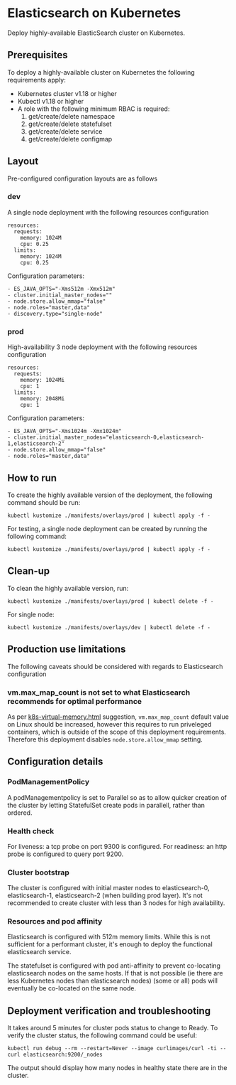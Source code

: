 # Elasticsearch on Kubernetes
Deploy highly-available ElasticSearch cluster on Kubernetes.

## Prerequisites
To deploy a highly-available cluster on Kubernetes the following requirements apply:
- Kubernetes cluster v1.18 or higher
- Kubectl v1.18 or higher
- A role with the following minimum RBAC is required:
  1. get/create/delete namespace
  1. get/create/delete statefulset
  1. get/create/delete service
  1. get/create/delete configmap


## Layout
Pre-configured configuration layouts are as follows

### dev
A single node deployment with the following resources configuration
```
resources:
  requests:
    memory: 1024M
    cpu: 0.25
  limits:
    memory: 1024M
    cpu: 0.25
```
Configuration parameters:
```
- ES_JAVA_OPTS="-Xms512m -Xmx512m"
- cluster.initial_master_nodes=""
- node.store.allow_mmap="false"
- node.roles="master,data"
- discovery.type="single-node"
```
### prod
High-availability 3 node deployment with the following resources configuration
```
resources:
  requests:
    memory: 1024Mi
    cpu: 1
  limits:
    memory: 2048Mi
    cpu: 1
```
Configuration parameters:
```
- ES_JAVA_OPTS="-Xms1024m -Xmx1024m"
- cluster.initial_master_nodes="elasticsearch-0,elasticsearch-1,elasticsearch-2"
- node.store.allow_mmap="false"
- node.roles="master,data"
```

## How to run
To create the highly available version of the deployment, the following command should be run:
```
kubectl kustomize ./manifests/overlays/prod | kubectl apply -f -
```

For testing, a single node deployment can be created by running the following command:
```
kubectl kustomize ./manifests/overlays/prod | kubectl apply -f -
```

## Clean-up
To clean the highly available version, run:
```
kubectl kustomize ./manifests/overlays/prod | kubectl delete -f -
```
For single node:
```
kubectl kustomize ./manifests/overlays/dev | kubectl delete -f -
```

## Production use limitations
The following caveats should be considered with regards to Elasticsearch configuration

###  vm.max_map_count is not set to what Elasticsearch recommends for optimal performance
As per [k8s-virtual-memory.html](https://www.elastic.co/guide/en/cloud-on-k8s/current/k8s-virtual-memory.html) suggestion, `vm.max_map_count` default value on Linux should be increased, however this requires to run priveleged containers, which is outside of the scope of this deployment requirements. Therefore this deployment disables `node.store.allow_mmap` setting.

## Configuration details

### PodManagementPolicy
A podManagementpolicy is set to Parallel so as to allow quicker creation of the cluster by letting StatefulSet create pods in parallell, rather than ordered.

### Health check
For liveness: a tcp probe on port 9300 is configured.
For readiness: an http probe is configured to query port 9200.


### Cluster bootstrap
The cluster is configured with initial master nodes to elasticsearch-0, elasticsearch-1, elasticsearch-2 (when building prod layer).
It's not recommended to create cluster with less than 3 nodes for high availability.

### Resources and pod affinity
Elasticsearch is configured with 512m memory limits.
While this is not sufficient for a performant cluster, it's enough to deploy the functional elasticsearch service.

The statefulset is configured with pod anti-affinity to prevent co-locating elasticsearch nodes on the same hosts. If that is not possible (ie there are less Kubernetes nodes than elasticsearch nodes) (some or all)  pods will eventually be co-located on the same node.

## Deployment verification and troubleshooting
It takes around 5 minutes for cluster pods status to change to Ready.
To verify the cluster status, the following command could be useful:
```
kubectl run debug --rm --restart=Never --image curlimages/curl -ti -- curl elasticsearch:9200/_nodes
```
The output should display how many nodes in healthy state there are in the cluster.


